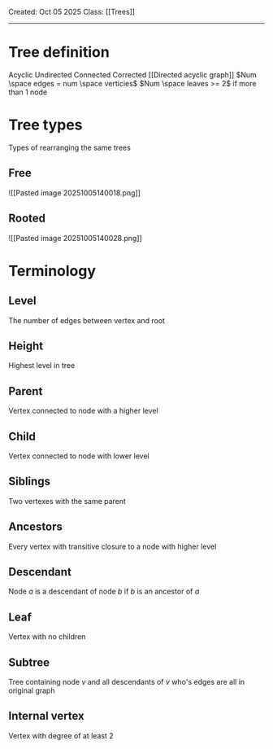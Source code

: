 Created: Oct 05 2025
Class: [[Trees]] 
- - -
# Tree definition
Acyclic
Undirected
Connected
Corrected [[Directed acyclic graph]]
$Num \space edges = num \space verticies$
$Num \space leaves >= 2$ if more than 1 node
# Tree types
Types of rearranging the same trees
## Free
![[Pasted image 20251005140018.png]]
## Rooted
![[Pasted image 20251005140028.png]]

# Terminology
## Level
The number of edges between vertex and root
## Height
Highest level in tree
## Parent
Vertex connected to node with a higher level
## Child
Vertex connected to node with lower level
## Siblings
Two vertexes with the same parent
## Ancestors
Every vertex with transitive closure to a node with higher level
## Descendant
Node $a$ is a descendant of node $b$ if $b$ is an ancestor of $a$
## Leaf
Vertex with no children
## Subtree
Tree containing node $v$ and all descendants of $v$ who's edges are all in original graph
## Internal vertex
Vertex with degree of at least 2
